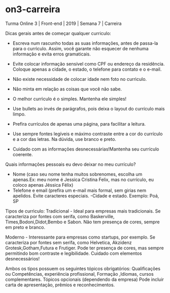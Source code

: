 # on3-carreira
Turma Online 3 | Front-end | 2019 | Semana 7 | Carreira

Dicas gerais antes de começar qualquer curriculo:

- Escreva num rascunho todas as suas informações, antes de passa-la para o currìculo.
Assim, você garante nâo esquecer de nenhuma informaçâo e evita erros gramaticais.

- Evite colocar informaçâo sensível como CPF ou endereço da residência. 
Coloque apenas a cidade, o estado, o telefone para contato e o e-mail.

- Nâo existe necessidade de colocar idade nem foto no currìculo.

- Nâo minta em relaçâo as coisas que você nâo sabe.

- O melhor currìculo é o simples. Mantenha ele simples!

- Use bullets ao invés de parágrafos, pois deixa o layout do currículo mais limpo.

- Prefira currículos de apenas uma página, para facilitar a leitura.

- Use sempre fontes legíveis e máximo contraste entre a cor do currículo e a cor das letras.
Na dúvida, use branco e preto.

- Cuidado com as informaçôes desnecessárias!Mantenha seu currículo coerente.

Quais informaçôes pessoais eu devo deixar no meu currículo?

- Nome (caso seu nome tenha muitos sobrenomes, escolha um apenas.Ex: meu nome é Jessica Cristina Felix, mas
no currículo, eu coloco apenas Jéssica Félix)
- Telefone e email (prefira um e-mail mais formal, sem girias nem apelidos. Evite caracteres especiais.
-Cidade e estado. Exemplo: Poá, SP

Tipos de currìculo:
Tradicional - Ideal para empresas mais tradicionais. 
Se caracteriza por fontes com serifa, como Baskerville, Times,Bodoni,Didot,Bembo e Sabon.
Nâo tem presença de cores, sempre em preto e branco.

Moderno - Interessante para empresas como startups, por exemplo. 
Se caracteriza por fontes sem serifa, como Helvetica, Akzidenz Grotesk,Gotham,Futura e Frutiger.
Pode ter presença de cores, mas sempre permitindo bom contraste e legibilidade. Cuidado com elementos desnecessários!

Ambos os tipos possuem os seguintes tópicos obrigatórios:
  Qualificações ou Competências, experiência profissional, Formação ,Idiomas, cursos complementares.
 Tópicos opcionais (dependendo da empresa)
  Pode incluir carta de apresentação, prêmios e reconhecimentos.




